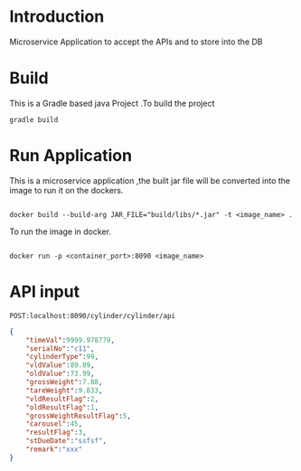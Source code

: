 # Introduction

Microservice Application to accept the APIs and to store into the DB

# Build

This is a Gradle based java Project .To build the project 

```terminal
gradle build
```

# Run Application 

This is a microservice application ,the built jar file will be converted into the  image to run it on the dockers.

```terminal

docker build --build-arg JAR_FILE="build/libs/*.jar" -t <image_name> .

```

To run the image in docker.

```terminal

docker run -p <container_port>:8090 <image_name>

```
# API input

```URL
POST:localhost:8090/cylinder/cylinder/api
```
```JSON
{
    "timeVal":9999.978779,
    "serialNo":"c11",
    "cylinderType":99,
    "vldValue":89.89,
    "oldValue":73.99,
    "grossWeight":7.88,
    "tareWeight":9.833,
    "vldResultFlag":2,
    "oldResultFlag":1,
    "grossWeightResultFlag":5,
    "carousel":45,
    "resultFlag":3,
    "stDueDate":"ssfsf",
    "remark":"xxx"
}
```



